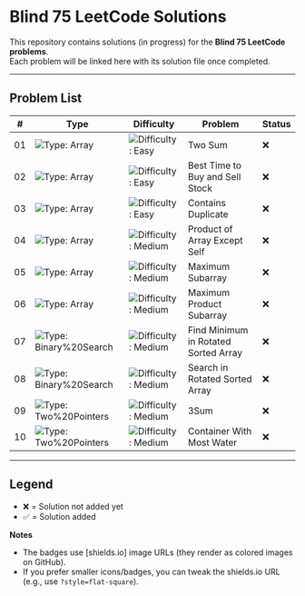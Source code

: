 # Blind 75 LeetCode Solutions

This repository contains solutions (in progress) for the **Blind 75 LeetCode problems**.  
Each problem will be linked here with its solution file once completed.

---

## Problem List

| #  | Type | Difficulty | Problem | Status |
|----|------|------------|---------|--------|
| 01 | ![Type: Array](https://img.shields.io/badge/Type-Array-blue) | ![Difficulty: Easy](https://img.shields.io/badge/Difficulty-Easy-brightgreen) | Two Sum | ❌ |
| 02 | ![Type: Array](https://img.shields.io/badge/Type-Array-blue) | ![Difficulty: Easy](https://img.shields.io/badge/Difficulty-Easy-brightgreen) | Best Time to Buy and Sell Stock | ❌ |
| 03 | ![Type: Array](https://img.shields.io/badge/Type-Array-blue) | ![Difficulty: Easy](https://img.shields.io/badge/Difficulty-Easy-brightgreen) | Contains Duplicate | ❌ |
| 04 | ![Type: Array](https://img.shields.io/badge/Type-Array-blue) | ![Difficulty: Medium](https://img.shields.io/badge/Difficulty-Medium-orange) | Product of Array Except Self | ❌ |
| 05 | ![Type: Array](https://img.shields.io/badge/Type-Array-blue) | ![Difficulty: Medium](https://img.shields.io/badge/Difficulty-Medium-orange) | Maximum Subarray | ❌ |
| 06 | ![Type: Array](https://img.shields.io/badge/Type-Array-blue) | ![Difficulty: Medium](https://img.shields.io/badge/Difficulty-Medium-orange) | Maximum Product Subarray | ❌ |
| 07 | ![Type: Binary%20Search](https://img.shields.io/badge/Type-Binary%20Search-purple) | ![Difficulty: Medium](https://img.shields.io/badge/Difficulty-Medium-orange) | Find Minimum in Rotated Sorted Array | ❌ |
| 08 | ![Type: Binary%20Search](https://img.shields.io/badge/Type-Binary%20Search-purple) | ![Difficulty: Medium](https://img.shields.io/badge/Difficulty-Medium-orange) | Search in Rotated Sorted Array | ❌ |
| 09 | ![Type: Two%20Pointers](https://img.shields.io/badge/Type-Two%20Pointers-teal) | ![Difficulty: Medium](https://img.shields.io/badge/Difficulty-Medium-orange) | 3Sum | ❌ |
| 10 | ![Type: Two%20Pointers](https://img.shields.io/badge/Type-Two%20Pointers-teal) | ![Difficulty: Medium](https://img.shields.io/badge/Difficulty-Medium-orange) | Container With Most Water | ❌ |

---

## Legend
- ❌ = Solution not added yet  
- ✅ = Solution added

**Notes**
- The badges use [shields.io] image URLs (they render as colored images on GitHub).
- If you prefer smaller icons/badges, you can tweak the shields.io URL (e.g., use `?style=flat-square`).
